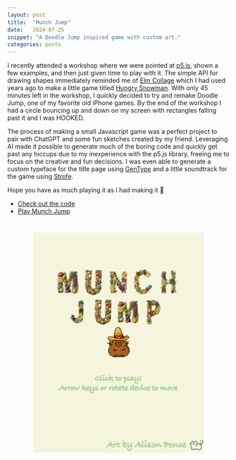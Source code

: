 ```yaml
---
layout: post
title:  "Munch Jump"
date:   2024-07-25
snippet: "A Doodle Jump inspired game with custom art."
categories: posts
---
```


I recently attended a workshop where we were pointed at
[p5.js](https://p5js.org/), shown a few examples, and then just given time to
play with it. The simple API for drawing shapes immediately reminded me of [Elm
Collage](https://github.com/timjs/elm-collage) which I had used years ago to
make a little game titled [Hungry
Snowman](https://chipjacks.com/hungry-snowman/). With only 45 minutes left in
the workshop, I quickly decided to try and remake Doodle Jump, one of my
favorite old iPhone games. By the end of the workshop I had a circle bouncing
up and down on my screen with rectangles falling past it and I was HOOKED.

The process of making a small Javascript game was a perfect project to pair
with ChatGPT and some fun sketches created by my friend. Leveraging AI made it
possible to generate much of the boring code and quickly get past any hiccups
due to my inexperience with the p5.js library, freeing me to focus on the
creative and fun decisions. I was even able to generate a custom typeface for
the title page using [GenType](https://labs.google/gentype) and a little
soundtrack for the game using [Strofe](https://www.strofe.com/library).

Hope you have as much playing it as I had making it 🤘

- [Check out the code](https://github.com/chipjacks/munch-jump)
- [Play Munch Jump](https://chipjacks.com/munch-jump/)

<div style="display: flex; justify-content: center; margin: 40px 0; max-height: 500px;">
  <img src="/images/munch_jump.png" style="max-width: 90%; object-fit: contain; border-radius: 10px"/>
</div>
